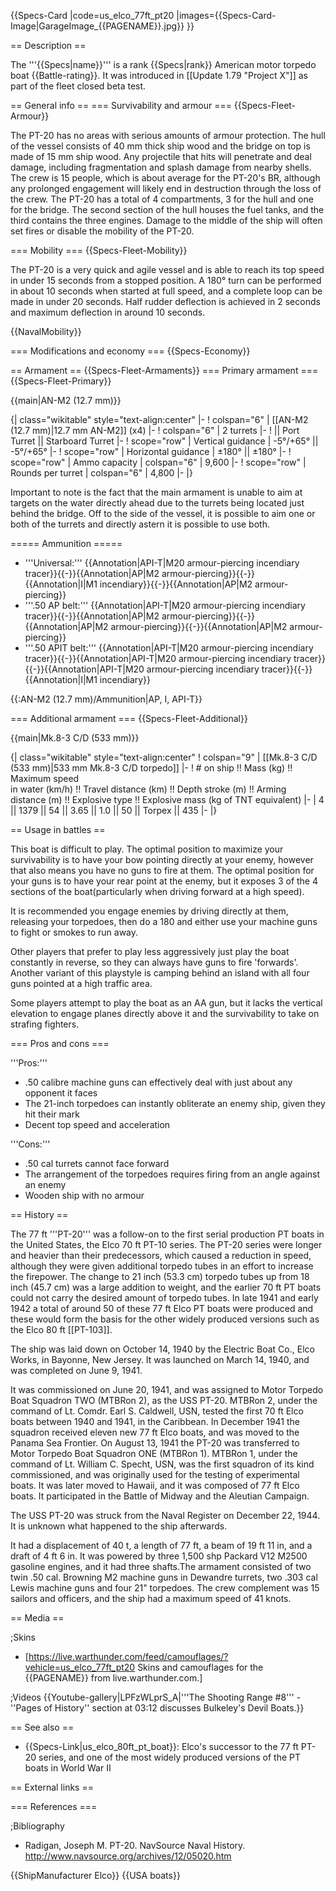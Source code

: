 {{Specs-Card
|code=us_elco_77ft_pt20
|images={{Specs-Card-Image|GarageImage_{{PAGENAME}}.jpg}}
}}

== Description ==
<!-- ''In the first part of the description, cover the history of the ship's creation and military application. In the second part, tell the reader about using this ship in the game. Add a screenshot: if a beginner player has a hard time remembering vehicles by name, a picture will help them identify the ship in question.'' -->
The '''{{Specs|name}}''' is a rank {{Specs|rank}} American motor torpedo boat {{Battle-rating}}. It was introduced in [[Update 1.79 "Project X"]] as part of the fleet closed beta test.

== General info ==
=== Survivability and armour ===
{{Specs-Fleet-Armour}}
<!-- ''Talk about the vehicle's armour. Note the most well-defended and most vulnerable zones, e.g. the ammo magazine. Evaluate the composition of components and assemblies responsible for movement and manoeuvrability. Evaluate the survivability of the primary and secondary armaments separately. Don't forget to mention the size of the crew, which plays an important role in fleet mechanics. Save tips on preserving survivability for the "Usage in battles" section. If necessary, use a graphical template to show the most well-protected or most vulnerable points in the armour.'' -->

The PT-20 has no areas with serious amounts of armour protection. The hull of the vessel consists of 40 mm thick ship wood and the bridge on top is made of 15 mm ship wood. Any projectile that hits will penetrate and deal damage, including fragmentation and splash damage from nearby shells. The crew is 15 people, which is about average for the PT-20's BR, although any prolonged engagement will likely end in destruction through the loss of the crew. The PT-20 has a total of 4 compartments, 3 for the hull and one for the bridge. The second section of the hull houses the fuel tanks, and the third contains the three engines. Damage to the middle of the ship will often set fires or disable the mobility of the PT-20.

=== Mobility ===
{{Specs-Fleet-Mobility}}
<!-- ''Write about the ship's mobility. Evaluate its power and manoeuvrability, rudder rerouting speed, stopping speed at full tilt, with its maximum forward and reverse speed.'' -->
The PT-20 is a very quick and agile vessel and is able to reach its top speed in under 15 seconds from a stopped position. A 180° turn can be performed in about 10 seconds when started at full speed, and a complete loop can be made in under 20 seconds. Half rudder deflection is achieved in 2 seconds and maximum deflection in around 10 seconds.

{{NavalMobility}}

=== Modifications and economy ===
{{Specs-Economy}}

== Armament ==
{{Specs-Fleet-Armaments}}
=== Primary armament ===
{{Specs-Fleet-Primary}}
<!-- ''Provide information about the characteristics of the primary armament. Evaluate their efficacy in battle based on their reload speed, ballistics and the capacity of their shells. Add a link to the main article about the weapon: <code><nowiki>{{main|Weapon name (calibre)}}</nowiki></code>. Broadly describe the ammunition available for the primary armament, and provide recommendations on how to use it and which ammunition to choose.'' -->
{{main|AN-M2 (12.7 mm)}}

{| class="wikitable" style="text-align:center"
|-
! colspan="6" | [[AN-M2 (12.7 mm)|12.7 mm AN-M2]] (x4)
|-
! colspan="6" | 2 turrets
|-
!  || Port Turret || Starboard Turret
|-
! scope="row" | Vertical guidance
| -5°/+65° || -5°/+65°
|-
! scope="row" | Horizontal guidance
| ±180° || ±180°
|-
! scope="row" | Ammo capacity
| colspan="6" | 9,600
|-
! scope="row" | Rounds per turret
| colspan="6" | 4,800
|-
|}

Important to note is the fact that the main armament is unable to aim at targets on the water directly ahead due to the turrets being located just behind the bridge. Off to the side of the vessel, it is possible to aim one or both of the turrets and directly astern it is possible to use both.

===== Ammunition =====

* '''Universal:''' {{Annotation|API-T|M20 armour-piercing incendiary tracer}}{{-}}{{Annotation|AP|M2 armour-piercing}}{{-}}{{Annotation|I|M1 incendiary}}{{-}}{{Annotation|AP|M2 armour-piercing}}
* '''.50 AP belt:''' {{Annotation|API-T|M20 armour-piercing incendiary tracer}}{{-}}{{Annotation|AP|M2 armour-piercing}}{{-}}{{Annotation|AP|M2 armour-piercing}}{{-}}{{Annotation|AP|M2 armour-piercing}}
* '''.50 APIT belt:''' {{Annotation|API-T|M20 armour-piercing incendiary tracer}}{{-}}{{Annotation|API-T|M20 armour-piercing incendiary tracer}}{{-}}{{Annotation|API-T|M20 armour-piercing incendiary tracer}}{{-}}{{Annotation|I|M1 incendiary}}

{{:AN-M2 (12.7 mm)/Ammunition|AP, I, API-T}}

=== Additional armament ===
{{Specs-Fleet-Additional}}
<!-- ''Describe the available additional armaments of the ship: depth charges, mines, torpedoes. Talk about their positions, available ammunition and launch features such as dead zones of torpedoes. If there is no additional armament, remove this section.'' -->
{{main|Mk.8-3 C/D (533 mm)}}

{| class="wikitable" style="text-align:center"
! colspan="9" | [[Mk.8-3 C/D (533 mm)|533 mm Mk.8-3 C/D torpedo]]
|-
! # on ship !! Mass (kg) !! Maximum speed <br> in water (km/h) !! Travel distance (km) !! Depth stroke (m) !! Arming<br>distance (m) !! Explosive type !! Explosive mass (kg of TNT equivalent)
|-
| 4 || 1379 || 54 || 3.65 || 1.0 || 50 || Torpex || 435
|-
|}

== Usage in battles ==
<!-- ''Describe the technique of using this ship, the characteristics of her use in a team and tips on strategy. Abstain from writing an entire guide – don't try to provide a single point of view, but give the reader food for thought. Talk about the most dangerous opponents for this vehicle and provide recommendations on fighting them. If necessary, note the specifics of playing with this vehicle in various modes (AB, RB, SB).'' -->
This boat is difficult to play. The optimal position to maximize your survivability is to have your bow pointing directly at your enemy, however that also means you have no guns to fire at them. The optimal position for your guns is to have your rear point at the enemy, but it exposes 3 of the 4 sections of the boat(particularly when driving forward at a high speed).

It is recommended you engage enemies by driving directly at them, releasing your torpedoes, then do a 180 and either use your machine guns to fight or smokes to run away.

Other players that prefer to play less aggressively just play the boat constantly in reverse, so they can always have guns to fire 'forwards'. Another variant of this playstyle is camping behind an island with all four guns pointed at a high traffic area.

Some players attempt to play the boat as an AA gun, but it lacks the vertical elevation to engage planes directly above it and the survivability to take on strafing fighters.

=== Pros and cons ===
<!-- ''Summarise and briefly evaluate the vehicle in terms of its characteristics and combat effectiveness. Mark its pros and cons in the bulleted list. Try not to use more than 6 points for each of the characteristics. Avoid using categorical definitions such as "bad", "good" and the like - use substitutions with softer forms such as "inadequate" and "effective".'' -->

'''Pros:'''

* .50 calibre machine guns can effectively deal with just about any opponent it faces
* The 21-inch torpedoes can instantly obliterate an enemy ship, given they hit their mark
* Decent top speed and acceleration

'''Cons:'''

* .50 cal turrets cannot face forward
* The arrangement of the torpedoes requires firing from an angle against an enemy
* Wooden ship with no armour

== History ==
<!-- ''Describe the history of the creation and combat usage of the ship in more detail than in the introduction. If the historical reference turns out to be too long, take it to a separate article, taking a link to the article about the ship and adding a block "/History" (example: <nowiki>https://wiki.warthunder.com/(Ship-name)/History</nowiki>) and add a link to it here using the <code>main</code> template. Be sure to reference text and sources by using <code><nowiki><ref></ref></nowiki></code>, as well as adding them at the end of the article with <code><nowiki><references /></nowiki></code>. This section may also include the ship's dev blog entry (if applicable) and the in-game encyclopedia description (under <code><nowiki>=== In-game description ===</nowiki></code>, also if applicable).'' -->

The 77 ft '''PT-20''' was a follow-on to the first serial production PT boats in the United States, the Elco 70 ft PT-10 series. The PT-20 series were longer and heavier than their predecessors, which caused a reduction in speed, although they were given additional torpedo tubes in an effort to increase the firepower. The change to 21 inch (53.3 cm) torpedo tubes up from 18 inch (45.7 cm) was a large addition to weight, and the earlier 70 ft PT boats could not carry the desired amount of torpedo tubes. In late 1941 and early 1942 a total of around 50 of these 77 ft Elco PT boats were produced and these would form the basis for the other widely produced versions such as the Elco 80 ft [[PT-103]].

The ship was laid down on October 14, 1940 by the Electric Boat Co., Elco Works, in Bayonne, New Jersey. It was launched on March 14, 1940, and was completed on June 9, 1941.

It was commissioned on June 20, 1941, and was assigned to Motor Torpedo Boat Squadron TWO (MTBRon 2), as the USS PT-20. MTBRon 2, under the command of Lt. Comdr. Earl S. Caldwell, USN, tested the first 70 ft Elco boats between 1940 and 1941, in the Caribbean. In December 1941 the squadron received eleven new 77 ft Elco boats, and was moved to the Panama Sea Frontier. On August 13, 1941 the PT-20 was transferred to Motor Torpedo Boat Squadron ONE (MTBRon 1). MTBRon 1, under the command of Lt. William C. Specht, USN, was the first squadron of its kind commissioned, and was originally used for the testing of experimental boats. It was later moved to Hawaii, and it was composed of 77 ft Elco boats. It participated in the Battle of Midway and the Aleutian Campaign.

The USS PT-20 was struck from the Naval Register on December 22, 1944. It is unknown what happened to the ship afterwards.

It had a displacement of 40 t, a length of 77 ft, a beam of 19 ft 11 in, and a draft of 4 ft 6 in. It was powered by three 1,500 shp Packard V12 M2500 gasoline engines, and it had three shafts.The armament consisted of two twin .50 cal. Browning M2 machine guns in Dewandre turrets, two .303 cal Lewis machine guns and four 21" torpedoes. The crew complement was 15 sailors and officers, and the ship had a maximum speed of 41 knots.

== Media ==
<!-- ''Excellent additions to the article would be video guides, screenshots from the game, and photos.'' -->

;Skins

* [https://live.warthunder.com/feed/camouflages/?vehicle=us_elco_77ft_pt20 Skins and camouflages for the {{PAGENAME}} from live.warthunder.com.]

;Videos
{{Youtube-gallery|LPFzWLprS_A|'''The Shooting Range #8''' - ''Pages of History'' section at 03:12 discusses Bulkeley's Devil Boats.}}

== See also ==
<!-- ''Links to articles on the War Thunder Wiki that you think will be useful for the reader, for example:''
* ''reference to the series of the ship;''
* ''links to approximate analogues of other nations and research trees.'' -->

* {{Specs-Link|us_elco_80ft_pt_boat}}: Elco's successor to the 77 ft PT-20 series, and one of the most widely produced versions of the PT boats in World War II

== External links ==
<!-- ''Paste links to sources and external resources, such as:''
* ''topic on the official game forum;''
* ''other literature.'' -->

=== References ===

;Bibliography

* Radigan, Joseph M. PT-20. NavSource Naval History. http://www.navsource.org/archives/12/05020.htm

{{ShipManufacturer Elco}}
{{USA boats}}